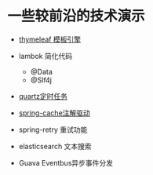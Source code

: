 # 一些较前沿的技术演示

- [thymeleaf 模板引擎](docs/thymeleaf.md)
- lambok 简化代码
    - @Data
    - @Slf4j
- [quartz定时任务](docs/quartz.md)
- [spring-cache注解驱动](docs/cache.md)
    
- spring-retry 重试功能
- elasticsearch 文本搜索
- Guava Eventbus异步事件分发